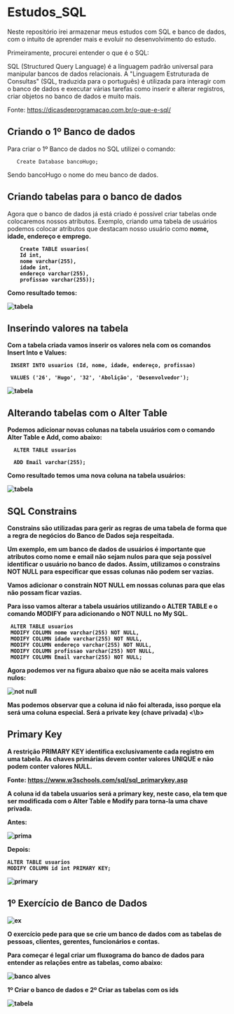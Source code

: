 # Estudos_SQL

Neste repositório irei armazenar meus estudos com SQL e banco de dados, com o intuito de aprender mais e evoluir no desenvolvimento do estudo.


Primeiramente, procurei  entender o que é o SQL: 

SQL (Structured Query Language) é a linguagem padrão universal para manipular bancos de dados relacionais. A "Linguagem Estruturada de Consultas" (SQL, traduzida para o português) é utilizada para interagir com o banco de dados e executar várias tarefas como inserir e alterar registros, criar objetos no banco de dados e muito mais.

Fonte: https://dicasdeprogramacao.com.br/o-que-e-sql/

## Criando o 1º Banco de dados

Para criar o 1º Banco de dados no SQL utilizei o comando: 
 
    
       Create Database bancoHugo; 
    
    
 Sendo bancoHugo o nome do meu banco de dados.
 
 ## Criando tabelas para o banco de dados
 
 Agora que o banco de dados já está criado é possível criar tabelas onde colocaremos nossos atributos. Exemplo, criando uma tabela de usuários podemos colocar atributos que destacam nosso usuário como <b> nome, idade, endereço e emprego. <b>
 
 
        Create TABLE usuarios( 
        Id int, 
        nome varchar(255),
        idade int, 
        endereço varchar(255), 
        profissao varchar(255));
 
 Como resultado temos: 
 
 ![tabela](https://user-images.githubusercontent.com/62472486/163656568-7d3c5621-2c41-45a5-9631-3c1d49ab988f.png)
 
  ## Inserindo valores na tabela 
 
 Com a tabela criada vamos inserir os valores nela com os comandos Insert Into e Values:
 
     INSERT INTO usuarios (Id, nome, idade, endereço, profissao)
 
     VALUES ('26', 'Hugo', '32', 'Abolição', 'Desenvolvedor');
 
 ![tabela](https://user-images.githubusercontent.com/62472486/163656945-a30edcf6-34a9-4e92-be2b-bfee2c7e73af.png)
 
  ## Alterando tabelas com o Alter Table
 
 Podemos adicionar novas colunas na tabela usuários com o comando Alter Table e Add, como abaixo:
  
      ALTER TABLE usuarios

      ADD Email varchar(255);
 
 Como resultado temos uma nova coluna na tabela usuários:
 
 ![tabela](https://user-images.githubusercontent.com/62472486/163689690-daf08805-5cd8-4bc4-9f56-b1eeed28aa08.png)
 
 ## SQL Constrains
 
 Constrains são utilizadas para gerir as regras de uma tabela de forma que a regra de negócios do Banco de Dados seja respeitada.
 
 Um exemplo, em um banco de dados de usuários é importante que atributos como nome e email não sejam nulos para que seja possível identificar o usuário no   banco de dados. Assim, utilizamos o constrains NOT NULL para especificar que essas colunas não podem ser vazias.
 
 Vamos adicionar o constrain NOT NULL em nossas colunas para que elas não possam ficar vazias.
 
 Para isso vamos alterar a tabela usuários utilizando o ALTER TABLE e o comando MODIFY para adicionando o NOT NULL no My SQL.

 
     
     ALTER TABLE usuarios
     MODIFY COLUMN nome varchar(255) NOT NULL,
     MODIFY COLUMN idade varchar(255) NOT NULL,
     MODIFY COLUMN endereço varchar(255) NOT NULL,
     MODIFY COLUMN profissao varchar(255) NOT NULL,
     MODIFY COLUMN Email varchar(255) NOT NULL;
 
 Agora podemos ver na figura abaixo que não se aceita mais valores nulos:  

 ![not null](https://user-images.githubusercontent.com/62472486/164019459-a33c698a-b417-47eb-8f6e-230fcb488a43.png)
 
 Mas podemos observar que a coluna id não foi alterada, isso porque ela será uma coluna especial. Será a <b> private key (chave privada) <\b>
 
  ## Primary Key 
 
 A restrição PRIMARY KEY identifica exclusivamente cada registro em uma tabela. As chaves primárias devem conter valores UNIQUE e não podem conter valores  NULL.
 
 Fonte: https://www.w3schools.com/sql/sql_primarykey.asp
 
 A coluna id da tabela usuarios será a primary key, neste caso, ela tem que ser modificada com o Alter Table e Modify para torna-la uma chave privada.
 
 Antes: 
 
 ![prima](https://user-images.githubusercontent.com/62472486/164022447-1bceab49-f4a9-47b8-825e-b959c6336714.png)
 
 Depois:
 
    ALTER TABLE usuarios
    MODIFY COLUMN id int PRIMARY KEY;
 
 ![primary](https://user-images.githubusercontent.com/62472486/164022754-ec2ae2cf-33df-4a2f-bef4-b0083f3c96be.png)
 
## 1º Exercício de Banco de Dados
 
 ![ex](https://user-images.githubusercontent.com/62472486/164043607-9de63945-be6d-4166-825e-162946ec5b4d.png)
 
 O exercício pede para que se crie um banco de dados com as tabelas de pessoas, clientes, gerentes, funcionários e contas.
 
 Para começar é legal criar um fluxograma do banco de dados para entender as relações entre as tabelas, como abaixo:
 
 ![banco alves](https://user-images.githubusercontent.com/62472486/164059577-a4c49ab9-ea5f-4a34-aca2-208121f6174d.png)
 
 1º Criar o banco de dados e 2º Criar as tabelas com os ids
 
 ![tabela](https://user-images.githubusercontent.com/62472486/164064281-3da94f0c-b54e-440e-88cc-553e74cfd364.png)


